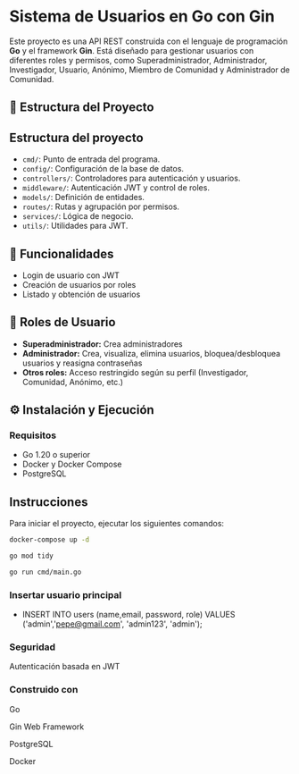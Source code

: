 # Sistema de Usuarios en Go con Gin

Este proyecto es una API REST construida con el lenguaje de programación **Go** y el framework **Gin**. Está diseñado para gestionar usuarios con diferentes roles y permisos, como Superadministrador, Administrador, Investigador, Usuario, Anónimo, Miembro de Comunidad y Administrador de Comunidad.

## 📂 Estructura del Proyecto

## Estructura del proyecto
- `cmd/`: Punto de entrada del programa.
- `config/`: Configuración de la base de datos.
- `controllers/`: Controladores para autenticación y usuarios.
- `middleware/`: Autenticación JWT y control de roles.
- `models/`: Definición de entidades.
- `routes/`: Rutas y agrupación por permisos.
- `services/`: Lógica de negocio.
- `utils/`: Utilidades para JWT.


## 🧪 Funcionalidades

- Login de usuario con JWT
- Creación de usuarios por roles
- Listado y obtención de usuarios


## 👤 Roles de Usuario

- **Superadministrador:** Crea administradores
- **Administrador:** Crea, visualiza, elimina usuarios, bloquea/desbloquea usuarios y reasigna contraseñas
- **Otros roles:** Acceso restringido según su perfil (Investigador, Comunidad, Anónimo, etc.)

## ⚙️ Instalación y Ejecución

### Requisitos

- Go 1.20 o superior
- Docker y Docker Compose
- PostgreSQL

## Instrucciones

Para iniciar el proyecto, ejecutar los siguientes comandos:
```bash
docker-compose up -d

go mod tidy

go run cmd/main.go
```
### Insertar usuario principal

- INSERT INTO users (name,email, password, role) VALUES ('admin','pepe@gmail.com', 'admin123', 'admin');


### Seguridad
Autenticación basada en JWT



### Construido con
Go

Gin Web Framework

PostgreSQL

Docker